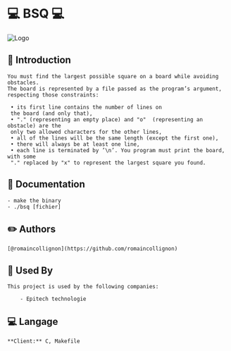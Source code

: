 
# 💻 BSQ 💻
![Logo](https://steemitimages.com/640x0/https://res.cloudinary.com/hpiynhbhq/image/upload/v1515145048/rxpz4iwcuffljfc7v37c.png)


## :rocket: Introduction

    You must find the largest possible square on a board while avoiding obstacles.
    The board is represented by a file passed as the program’s argument,
    respecting those constraints:

     • its first line contains the number of lines on
     the board (and only that),
     • "." (representing an empty place) and "o"  (representing an obstacle) are the
     only two allowed characters for the other lines,
     • all of the lines will be the same length (except the first one),
     • there will always be at least one line,
     • each line is terminated by ’\n’. You program must print the board, with some
     "." replaced by "x" to represent the largest square you found.
## 📖 Documentation
    - make the binary
    - ./bsq [fichier]

## :pencil2: Authors

    [@romaincollignon](https://github.com/romaincollignon)


## :office: Used By

    This project is used by the following companies:

        - Epitech technologie


## :computer: Langage

    **Client:** C, Makefile

